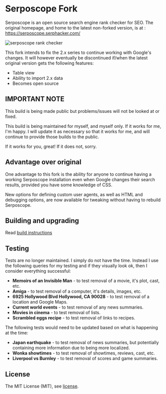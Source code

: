 # Serposcope Fork

Serposcope is an open source search engine rank checker for SEO. The original homepage, and home to the latest non-forked version, is at : https://serposcope.serphacker.com/

![serposcope rank checker](/serposcope-rank-checker.png)

This fork intends to fix the 2.x series to continue working with Google's changes. It will however eventually be discontinued if/when the latest original version gets the following features:

* Table view
* Ability to import 2.x data
* Becomes open source

## IMPORTANT NOTE

This build is being made public but problems/issues will not be looked at or fixed.

This build is being maintained for myself, and myself only. If it works for me, I'm happy. I will update it as necessary so that it works for me, and will continue to provide those builds to the public.

If it works for you, great! If it does not, sorry.

## Advantage over original

One advantage to this fork is the ability for anyone to continue having a working Serposcope installation even when Google changes their search results, provided you have some knowledge of CSS.

New options for defining custom user agents, as well as HTML and debugging options, are now available for tweaking without having to rebuild Serposcope.

## Building and upgrading

Read [build instructions](/BUILD-INSTRUCTIONS.md)

## Testing

Tests are no longer maintained. I simply do not have the time. Instead I use the following queries for my testing and if they visually look ok, then I consider everything successful:

* **Memoirs of an Invisible Man** - to test removal of a movie, it's plot, cast, etc.
* **Amiga** - to test removal of a computer, it's details, images, etc.
* **6925 Hollywood Blvd Hollywood, CA 90028** - to test removal of a location and Google Maps.
* **Current world events** - to test removal of any news summaries.
* **Movies in cinema** - to test removal of lists.
* **Scrambled eggs recipe** - to test removal of links to recipes.

The following tests would need to be updated based on what is happening at the time:

* **Japan earthquake** - to test removal of news summaries, but potentially containing more information due to being more localized.
* **Wonka showtimes** - to test removal of showtimes, reviews, cast, etc.
* **Liverpool vs Burnley** - to test removal of scores and game summaries.

## License

The MIT License (MIT), see [license](/LICENSE.txt).
